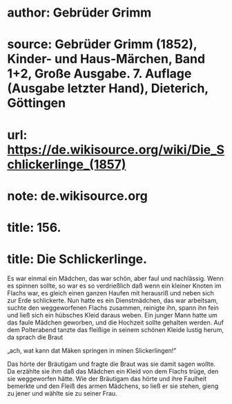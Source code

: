 # author: Gebrüder Grimm
# source: Gebrüder Grimm (1852), Kinder- und Haus-Märchen, Band 1+2, Große Ausgabe. 7. Auflage (Ausgabe letzter Hand), Dieterich, Göttingen
# url: https://de.wikisource.org/wiki/Die_Schlickerlinge_(1857)
# note: de.wikisource.org
# title: 156.

# title: Die Schlickerlinge.

Es war einmal ein Mädchen, das war schön, aber faul und nachlässig. Wenn es spinnen sollte, so war es so verdrießlich daß wenn ein kleiner Knoten im Flachs war, es gleich einen ganzen Haufen mit herausriß und neben sich zur Erde schlickerte. Nun hatte es ein Dienstmädchen, das war arbeitsam, suchte den weggeworfenen Flachs zusammen, reinigte ihn, spann ihn fein und ließ sich ein hübsches Kleid daraus weben. Ein junger Mann hatte um das faule Mädchen geworben, und die Hochzeit sollte gehalten werden. Auf dem Polterabend tanzte das fleißige in seinem schönen Kleide lustig herum, da sprach die Braut 

„ach, wat kann dat Mäken springen in minen Slickerlingen!" 

Das hörte der Bräutigam und fragte die Braut was sie damit sagen wollte. Da erzählte sie ihm daß das Mädchen ein Kleid von dem Flachs trüge, den sie weggeworfen hätte. Wie der Bräutigam das hörte und ihre Faulheit bemerkte und den Fleiß des armen Mädchens, so ließ er sie stehen, gieng zu jener und wählte sie zu seiner Frau. 

